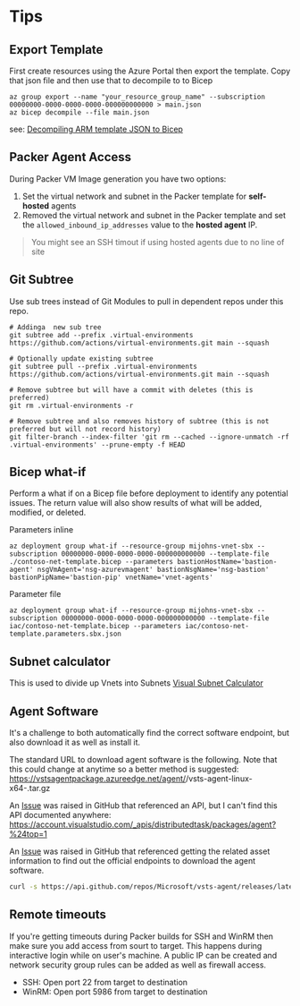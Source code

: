 # Tips

## Export Template

First create resources using the Azure Portal then export the template.
Copy that json file and then use that to decompile to to Bicep

```azurecli
az group export --name "your_resource_group_name" --subscription 00000000-0000-0000-0000-000000000000 > main.json
az bicep decompile --file main.json
```

see: [Decompiling ARM template JSON to Bicep](https://docs.microsoft.com/en-us/azure/azure-resource-manager/bicep/decompile?tabs=azure-cli)

## Packer Agent Access

During Packer VM Image generation you have two options:

1. Set the virtual network and subnet in the Packer template for __self-hosted__ agents
2. Removed the virtual network and subnet in the Packer template and set the `allowed_inbound_ip_addresses` value to the __hosted agent__ IP.

> You might see an SSH timout if using hosted agents due to no line of site

## Git Subtree

Use sub trees instead of Git Modules to pull in dependent repos under this repo.

```azurecli
# Addinga  new sub tree
git subtree add --prefix .virtual-environments https://github.com/actions/virtual-environments.git main --squash

# Optionally update existing subtree
git subtree pull --prefix .virtual-environments https://github.com/actions/virtual-environments.git main --squash

# Remove subtree but will have a commit with deletes (this is preferred)
git rm .virtual-environments -r

# Remove subtree and also removes history of subtree (this is not preferred but will not record history)
git filter-branch --index-filter 'git rm --cached --ignore-unmatch -rf .virtual-environments' --prune-empty -f HEAD
```

## Bicep what-if

Perform a what if on a Bicep file before deployment to identify any potential issues. The return value
will also show results of what will be added, modified, or deleted.

Parameters inline

```azurecli
az deployment group what-if --resource-group mijohns-vnet-sbx --subscription 00000000-0000-0000-0000-000000000000 --template-file ./contoso-net-template.bicep --parameters bastionHostName='bastion-agent' nsgVmAgent='nsg-azurevmagent' bastionNsgName='nsg-bastion' bastionPipName='bastion-pip' vnetName='vnet-agents'
```

Parameter file

```azurecli
az deployment group what-if --resource-group mijohns-vnet-sbx --subscription 00000000-0000-0000-0000-000000000000 --template-file iac/contoso-net-template.bicep --parameters iac/contoso-net-template.parameters.sbx.json
```

## Subnet calculator

This is used to divide up Vnets into Subnets
[Visual Subnet Calculator](https://www.davidc.net/sites/default/subnets/subnets.html)


## Agent Software

It's a challenge to both automatically find the correct software endpoint, but also download it as well as install it.

The standard URL to download agent software is the following. Note that this could change at anytime so a better method is suggested:
https://vstsagentpackage.azureedge.net/agent/<agentversion>/vsts-agent-linux-x64-<agentversion>.tar.gz

An [Issue](https://github.com/microsoft/azure-pipelines-agent/issues/1333#issuecomment-352471130) was raised in GitHub that referenced an API, but I can't find this API documented anywhere:
https://account.visualstudio.com/_apis/distributedtask/packages/agent?%24top=1

An [Issue](https://github.com/microsoft/azure-pipelines-agent/issues/1423#issuecomment-367384800) was raised in GitHub that referenced getting the related asset information to find out the official endpoints to download the agent software.

``` bash
curl -s https://api.github.com/repos/Microsoft/vsts-agent/releases/latest | jq -r .assets[].browser_download_url
```

## Remote timeouts

If you're getting timeouts during Packer builds for SSH and WinRM then make sure you add access from sourt to target. This happens during interactive login while on user's machine. A public IP can be created and network security group rules can be added as well as firewall access. 

- SSH: Open port 22 from target to destination
- WinRM: Open port 5986 from target to destination
